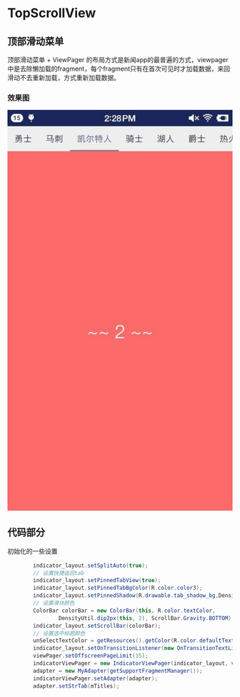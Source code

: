 # TopScrollView
## 顶部滑动菜单
顶部滑动菜单 + ViewPager 的布局方式是新闻app的最普遍的方式，viewpager中是去除懒加载的fragment，每个fragment只有在首次可见时才加载数据，来回滑动不去重新加载，方式重新加载数据。<br>
### 效果图
![效果图](https://github.com/QQzs/Image/blob/master/TopScrollView/show_img.gif)

## 代码部分
初始化的一些设置
```Java
        indicator_layout.setSplitAuto(true);
        // 设置快捷返回tab
        indicator_layout.setPinnedTabView(true);
        indicator_layout.setPinnedTabBgColor(R.color.color3);
        indicator_layout.setPinnedShadow(R.drawable.tab_shadow_bg,DensityUtil.dip2px(this,2));
        // 设置滑块颜色
        ColorBar colorBar = new ColorBar(this, R.color.textColor,
                DensityUtil.dip2px(this, 2), ScrollBar.Gravity.BOTTOM);
        indicator_layout.setScrollBar(colorBar);
        // 设置选中标题颜色
        unSelectTextColor = getResources().getColor(R.color.defaultText);
        indicator_layout.setOnTransitionListener(new OnTransitionTextListener().setColor(getResources().getColor(R.color.textColor), unSelectTextColor));
        viewPager.setOffscreenPageLimit(15);
        indicatorViewPager = new IndicatorViewPager(indicator_layout, viewPager);
        adapter = new MyAdapter(getSupportFragmentManager());
        indicatorViewPager.setAdapter(adapter);
        adapter.setStrTab(mTitles);
```
